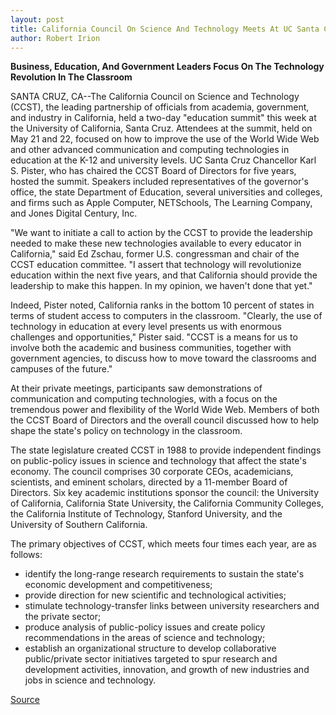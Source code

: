 ```yaml
---
layout: post
title: California Council On Science And Technology Meets At UC Santa Cruz
author: Robert Irion
---
```


**Business, Education, And Government Leaders Focus On The Technology  Revolution In The Classroom**

SANTA CRUZ, CA--The California Council on Science and Technology  (CCST), the leading partnership of officials from academia,  government, and industry in California, held a two-day "education  summit" this week at the University of California, Santa Cruz.  Attendees at the summit, held on May 21 and 22, focused on how to  improve the use of the World Wide Web and other advanced  communication and computing technologies in education at the K-12  and university levels. UC Santa Cruz Chancellor Karl S. Pister, who has chaired the  CCST Board of Directors for five years, hosted the summit. Speakers  included representatives of the governor's office, the state  Department of Education, several universities and colleges, and  firms such as Apple Computer, NETSchools, The Learning Company,  and Jones Digital Century, Inc.

"We want to initiate a call to action by the CCST to provide the  leadership needed to make these new technologies available to every  educator in California," said Ed Zschau, former U.S. congressman and  chair of the CCST education committee. "I assert that technology  will revolutionize education within the next five years, and that  California should provide the leadership to make this happen. In my  opinion, we haven't done that yet."

Indeed, Pister noted, California ranks in the bottom 10 percent  of states in terms of student access to computers in the classroom.  "Clearly, the use of technology in education at every level presents  us with enormous challenges and opportunities," Pister said. "CCST  is a means for us to involve both the academic and business  communities, together with government agencies, to discuss how to  move toward the classrooms and campuses of the future."

At their private meetings, participants saw demonstrations of  communication and computing technologies, with a focus on the  tremendous power and flexibility of the World Wide Web. Members of  both the CCST Board of Directors and the overall council discussed  how to help shape the state's policy on technology in the classroom.

The state legislature created CCST in 1988 to provide  independent findings on public-policy issues in science and  technology that affect the state's economy. The council comprises  30 corporate CEOs, academicians, scientists, and eminent scholars,  directed by a 11-member Board of Directors. Six key academic  institutions sponsor the council: the University of California,  California State University, the California Community Colleges, the  California Institute of Technology, Stanford University, and the  University of Southern California.

The primary objectives of CCST, which meets four times each  year, are as follows:
* identify the long-range research requirements to sustain the  state's economic development and competitiveness;
* provide direction for new scientific and technological  activities;
* stimulate technology-transfer links between university  researchers and the private sector;
* produce analysis of public-policy issues and create policy  recommendations in the areas of science and technology;
* establish an organizational structure to develop  collaborative public/private sector initiatives targeted to spur  research and development activities, innovation, and growth of new  industries and jobs in science and technology.

[Source](http://www1.ucsc.edu/news_events/press_releases/archive/95-96/05-96/052296-CA_Council_on_Scien.html "Permalink to 052296-CA_Council_on_Scien")
